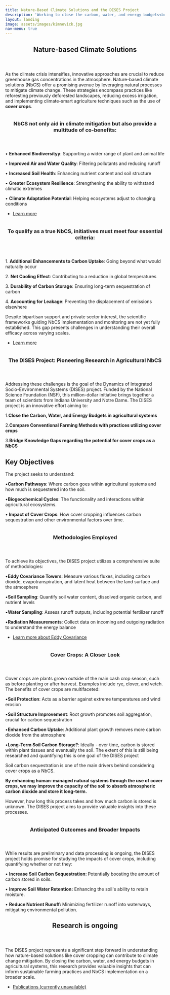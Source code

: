 ```yaml
---
title: Nature-Based Climate Solutions and the DISES Project
description: 'Working to close the carbon, water, and energy budgets<br />in Indiana agricultural systems'
layout: landing
image: assets/images/kimnovick.jpg
nav-menu: true
---
```


<style>
        figcaption {
            font-size: smaller; /* or a specific value like 0.9em */
            font-style: italic;
        }
</style>


<!-- Main -->
<div id="main">


<!-- Section 1 -->
<section id="one">
	<div class="inner">
		<header class="major">
			<h2>Nature-based Climate Solutions</h2>
		</header>
		<p>As the climate crisis intensifies, innovative approaches are crucial to reduce greenhouse gas concentrations in the atmosphere. Nature-based climate solutions (NbCS) offer a promising avenue by leveraging natural processes to mitigate climate change. These strategies encompass practices like reforesting previously deforested landscapes, reducing excess irrigation, and implementing climate-smart agriculture techniques such as the use of <b>cover crops</b>.</p>
	</div>
</section>





<!-- Sections -->
 <section id="two" class="spotlights">
	<section>
  		<figure class="image"> <!-- Begin figure tag here -->
			<a href="generic.html">
				<img src="{% link images/soil.jpeg %}" alt="" data-position="center center" />
			</a>
		</figure> 
	<div class="content">
			<div class="inner">
				<header class="major">
					<h3>NbCS not only aid in climate mitigation but also provide a multitude of co-benefits:</h3>
				</header>
<p>• <b>Enhanced Biodiversityy</b>: Supporting a wider range of plant and animal life</p>
<p>• <b>Improved Air and Water Quality</b>: Filtering pollutants and reducing runoff</p>
<p>• <b>Increased Soil Health</b>: Enhancing nutrient content and soil structure</p>
<p>• <b>Greater Ecosystem Resilience</b>: Strengthening the ability to withstand climatic extremes</p>
<p>• <b>Climate Adaptation Potential</b>: Helping ecosystems adjust to changing conditions</p>
				<ul class="actions">
					<li><a href="https://oneill.indiana.edu/faculty-research/research/climate/index.html" class="button">Learn more</a></li>
				</ul>
			</div>
		</div>
	</section>
</section>
<!-- Section 3 -->
	<section>  
		<figure class="image"> <!-- Begin figure tag here -->
			<a href="generic.html">
				<img src="{% link images/other.jpeg %}" alt=""  data-position="center center" />
			</a>
		</figure> <!-- End figure tag here -->
		<div class="content">
			<div class="inner">
				<header class="major">
					<h3>To qualify as a true NbCS, initiatives must meet four essential criteria:</h3>
				</header>
<p>1.	<b>Additional Enhancements to Carbon Uptake</b>: Going beyond what would naturally occur</p>
<p>2.	<b>Net Cooling Effect</b>: Contributing to a reduction in global temperatures</p>
<p>3.	<b>Durability of Carbon Storage</b>: Ensuring long-term sequestration of carbon</p>
<p>4.	<b>Accounting for Leakage</b>: Preventing the displacement of emissions elsewhere</p>
<p>Despite bipartisan support and private sector interest, the scientific frameworks guiding NbCS implementation and monitoring are not yet fully established. This gap presents challenges in understanding their overall efficacy across varying scales.</p>
				<ul class="actions">
					<li><a href="https://oneill.indiana.edu/faculty-research/research/climate/index.html" class="button">Learn more</a></li>
				</ul>
			</div>
		</div>
</section>
<!-- Section 4 -->
	<section>
  		<figure class="image"> <!-- Begin figure tag here -->
			<a href="generic.html">
				<img src="{% link images/wind.jpeg %}" alt="" data-position="center center" />
			</a>
			</figure> 
	<div class="content">
			<div class="inner">
				<header class="major">
					<h3>The DISES Project: Pioneering Research in Agricultural NbCS</h3>
				</header>
				<p>Addressing these challenges is the goal of the Dynamics of Integrated Socio-Environmental Systems (DISES) project. Funded by the National Science Foundation (NSF), this million-dollar initiative brings together a team of scientists from Indiana University and Notre Dame. The DISES project is an innovative effort aiming to:</p>
<p>1.<b>Close the Carbon, Water, and Energy Budgets in agricultural systems</b></p>
<p>2.<b>Compare Conventional Farming Methods with practices utilizing cover crops</b></p>
<p>3.<b>Bridge Knowledge Gaps regarding the potential for cover crops as a NbCS</b></p>
<p></p>
				
<h2>Key Objectives</h2>
<p>The project seeks to understand:</p>
<p>•<b>Carbon Pathways</b>: Where carbon goes within agricultural systems and how much is sequestered into the soil.</p>
<p>•<b>Biogeochemical Cycles</b>: The functionality and interactions within agricultural ecosystems.</p>
<p>•<b> Impact of Cover Crops</b>: How cover cropping influences carbon sequestration and other environmental factors over time.</p>
      </div>
    </div>
</section>
<!-- Section 5 -->
	<section>
  		<figure class="image"> <!-- Begin figure tag here -->
			<a href="generic.html">
				<img src="{% link images/eddy_cov_ex.png %}" alt="" data-position="center center" />
			</a>
		</figure> 
	<div class="content">
			<div class="inner">
				<header class="major">
					<h3>Methodologies Employed</h3>
				</header>
<p>To achieve its objectives, the DISES project utilizes a comprehensive suite of methodologies:</p>
<p>•<b>Eddy Covariance Towers</b>: Measure various fluxes, including carbon dioxide, evapotranspiration, and latent heat between the land surface and the atmosphere</p>
<p>•<b>Soil Sampling</b>: Quantify soil water content, dissolved organic carbon, and nutrient levels</p>
<p>•<b>Water Sampling</b>: Assess runoff outputs, including potential fertilizer runoff</p>
<p>•<b>Radiation Measurements</b>: Collect data on incoming and outgoing radiation to understand the energy balance</p>
				<ul class="actions">
					<li><a href="https://kesondrakey.github.io/FluxTowers.html" class="button">Learn more about Eddy Covariance</a></li>
				</ul>
      </div>
    </div>
</section>
    <!-- Section 6 -->
	<section>
  		<figure class="image"> <!-- Begin figure tag here -->
			<a href="generic.html">
				<img src="{% link images/temp.jpeg %}" alt="" data-position="center center" />
			</a>
			</figure> 
	<div class="content">
			<div class="inner">
				<header class="major">
					<h3>Cover Crops: A Closer Look</h3>
				</header>
<p>Cover crops are plants grown outside of the main cash crop season, such as before planting or after harvest. Examples include rye, clover, and vetch. The benefits of cover crops are multifaceted:</p>
<p>•<b>Soil Protection</b>: Acts as a barrier against extreme temperatures and wind erosion</p>
<p>•<b>Soil Structure Improvement</b>: Root growth promotes soil aggregation, crucial for carbon sequestration</p>
<p>•<b>Enhanced Carbon Uptake</b>: Additional plant growth removes more carbon dioxide from the atmosphere</p>
<p>•<b>Long-Term Soil Carbon Storage?</b>: Ideally - over time, carbon is stored within plant tissues and eventually the soil. The extent of this is still being researched and quantifying this is one goal of the DISES project</p>
<p>Soil carbon sequestration is one of the main drivers behind considering cover crops as a NbCS. </p>
<p><b>By enhancing human-managed natural systems through the use of cover crops, we may improve the capacity of the soil to absorb atmospheric carbon dioxide and store it long-term. </b></p>
<p>However, how long this process takes and how much carbon is stored is unknown. The DISES project aims to provide valuable insights into these processes.</p>			
      </div>
    </div>
</section>
 <!-- Section 7 -->
	<section>
  		<figure class="image"> <!-- Begin figure tag here -->
			<a href="generic.html">
				<img src="{% link images/netrad.jpeg %}" alt="" data-position="center center" />
			</a>
		</figure> 
	<div class="content">
			<div class="inner">
				<header class="major">
					<h3>Anticipated Outcomes and Broader Impacts</h3>
				</header>
<p>While results are preliminary and data processing is ongoing, the DISES project holds promise for studying the impacts of cover crops, including quantifying whether or not they:</p>
<p>• <b>Increase Soil Carbon Sequestration: </b> Potentially boosting the amount of carbon stored in soils.</p>
<p>• <b>Improve Soil Water Retention:</b> Enhancing the soil's ability to retain moisture.</p>
<p>• <b>Reduce Nutrient Runoff: </b> Minimizing fertilizer runoff into waterways, mitigating environmental pollution.</p>
      </div>
    </div>
</section>



<!-- Section 8 -->
<section id="eight">
	<div class="inner">
		<header class="major">
			<h2>Research is ongoing</h2>
		</header>
		<p>The DISES project represents a significant step forward in understanding how nature-based solutions like cover cropping can contribute to climate change mitigation. By closing the carbon, water, and energy budgets in agricultural systems, this research provides valuable insights that can inform sustainable farming practices and NbCS implementation on a broader scale.</p>
		<ul class="actions">
			<li><a href="Publications.html" class="button next">Publications (currently unavailable)</a></li>
		</ul>
	</div>
</section>

</div>
